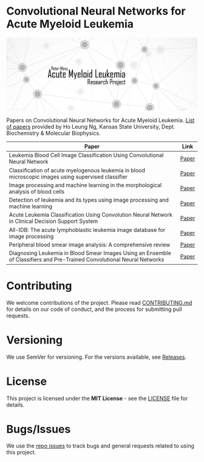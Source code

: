 # Convolutional Neural Networks for Acute Myeloid Leukemia
![Convolutional Neural Networks for Acute Myeloid Leukemia](../Media/Images/Banner-Social.jpg)

Papers on Convolutional Neural Networks for Acute Myeloid Leukemia. [List of papers](https://github.com/AMLResearchProject/AML-Classifiers/blob/master/Papers/CNN-AML-Papers.md "List of papers") provided by Ho Leung Ng, Kansas State University, Dept. Biochemistry & Molecular Biophysics.

| Paper  | Link | 
| ------------- | ------------- |
|  Leukemia Blood Cell Image Classification Using Convolutional Neural Network |  [Paper](https://www.zotero.org/groups/2241402/acute_myeloid_leukemia/items/itemKey/9PAG39NJ "Paper") |
|  Classification of acute myelogenous leukemia in blood microscopic images using supervised classifier |  [Paper](https://www.zotero.org/groups/2241402/acute_myeloid_leukemia/items/itemKey/9XX3M296 "Paper") |
|  Image processing and machine learning in the morphological analysis of blood cells |  [Paper](https://www.zotero.org/groups/2241402/acute_myeloid_leukemia/items/itemKey/D9GAQJBC "Paper") |
|  Detection of leukemia and its types using image processing and machine learning |  [Paper](https://www.zotero.org/groups/2241402/acute_myeloid_leukemia/items/itemKey/KPE7L22C "Paper") |
|  Acute Leukemia Classification Using Convolution Neural Network in Clinical Decision Support System |  [Paper](https://www.zotero.org/groups/2241402/acute_myeloid_leukemia/items/itemKey/LRXMVLNR "Paper") |
|  All-IDB: The acute lymphoblastic leukemia image database for image processing |  [Paper](https://www.zotero.org/groups/2241402/acute_myeloid_leukemia/items/itemKey/3IKQRUG2 "Paper") |
|  Peripheral blood smear image analysis: A comprehensive review |  [Paper](https://www.zotero.org/groups/2241402/acute_myeloid_leukemia/items/itemKey/PIXSIA2K "Paper") |
|  Diagnosing Leukemia in Blood Smear Images Using an Ensemble of Classifiers and Pre-Trained Convolutional Neural Networks |  [Paper](https://www.zotero.org/groups/2241402/acute_myeloid_leukemia/items/itemKey/35IIRLBU "Paper") |

# Contributing
We welcome contributions of the project. Please read [CONTRIBUTING.md](https://github.com/AMLResearchProject/AML-Project-Research/blob/master/CONTRIBUTING.md "CONTRIBUTING.md") for details on our code of conduct, and the process for submitting pull requests.

# Versioning
We use SemVer for versioning. For the versions available, see [Releases](https://github.com/AMLResearchProject/AML-Project-Research/releases "Releases").

# License
This project is licensed under the **MIT License** - see the [LICENSE](https://github.com/AMLResearchProject/AML-Project-Research/blob/master/LICENSE "LICENSE") file for details.

# Bugs/Issues
We use the [repo issues](https://github.com/AMLResearchProject/AML-Project-Research/issues "repo issues") to track bugs and general requests related to using this project. 

